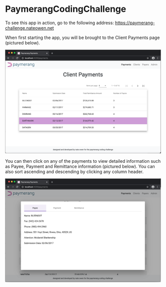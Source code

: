 # PaymerangCodingChallenge

To see this app in action, go to the following address: https://paymerang-challenge.nateowen.net

When first starting the app, you will be brought to the Client Payments page (pictured below).

![image](readme-images/clientpayments.png)

You can then click on any of the payments to view detailed information such as Payee, Payment and Remittance information (pictured below). You can also sort ascending and descending by clicking any column header.

![image](readme-images/clientpaymentdetailedinformation.png)
